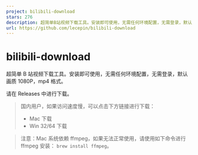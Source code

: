 ```yaml
---
project: bilibili-download
stars: 276
description: 超简单B站视频下载工具。安装即可使用，无需任何环境配置，无需登录，默认画质 1080P，mp4 格式。
url: https://github.com/lecepin/bilibili-download
---
```


bilibili-download
=================

超简单 B 站视频下载工具。安装即可使用，无需任何环境配置，无需登录，默认画质 1080P，mp4 格式。

请在 Releases 中进行下载。

> 国内用户，如果访问速度慢，可以点击下方链接进行下载：
> 
> -   Mac 下载
> -   Win 32/64 下载

> 注意：Mac 系统依赖 ffmpeg，如果无法正常使用，请使用如下命令进行 ffmpeg 安装： `brew install ffmpeg`。
